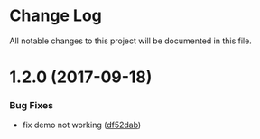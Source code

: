 # Change Log

All notable changes to this project will be documented in this file.

<a name="1.2.0"></a>
# 1.2.0 (2017-09-18)


### Bug Fixes

* fix demo not working ([df52dab](https://github.com/SUI-Components/sui-components/commit/df52dab))



